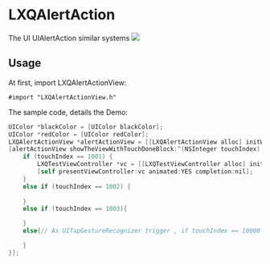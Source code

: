 # LXQAlertAction
The UI UIAlertAction similar systems
![](http://a3.qpic.cn/psb?/V12vcXx72Pkh20/IPYwGKYwEGtLcIy.rDUh3yqVlfyQj8DTtKjA1M0JCC0!/m/dAoBAAAAAAAAnull&bo=dwGxAgAAAAADB.c!&rf=photolist&t=5)
## Usage
At first, import LXQAlertActionView:
```
#import "LXQAlertActionView.h"
```
The sample code, details the Demo:
```objective-c
UIColor *blackColor = [UIColor blackColor]; 
UIColor *redColor = [UIColor redColor];
LXQAlertActionView *alertActionView = [[LXQAlertActionView alloc] initWithTitlesArray:@[@"访问相册", @"访问相机", @"取消"] titleColorsArray:@[blackColor, blackColor, redColor] backgroundColorsArray:nil];
[alertActionView showTheViewWithTouchDoneBlock:^(NSInteger touchIndex) {
    if (touchIndex == 1001) {
        LXQTestViewController *vc = [[LXQTestViewController alloc] init];
        [self presentViewController:vc animated:YES completion:nil];
    }
    else if (touchIndex == 1002) {
            
    }
    else if (touchIndex == 1003){

    }
    else{// As UITapGestureRecognizer trigger , if touchIndex == 10000

    }
}];

